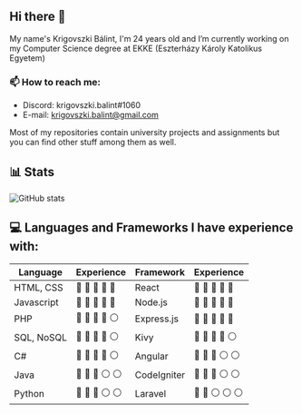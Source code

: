 ## Hi there 👋
My name's Krigovszki Bálint, I'm 24 years old and I’m currently working on my Computer Science degree at EKKE (Eszterházy Károly Katolikus Egyetem)

### 📫 How to reach me:
- Discord: krigovszki.balint#1060
- E-mail: krigovszki.balint@gmail.com

Most of my repositories contain university projects and assignments but you can find other stuff among them as well.

<!--
**krigovszkibalint/krigovszkibalint** is a ✨ _special_ ✨ repository because its `README.md` (this file) appears on your GitHub profile.

Here are some ideas to get you started:


- 🌱 I’m currently learning ...
- 👯 I’m looking to collaborate on ...
- 🤔 I’m looking for help with ...
- 💬 Ask me about ...
 ...
- 😄 Pronouns: ...
- ⚡ Fun fact: ...
-->
## 📊 Stats
![GitHub stats](https://github-readme-stats.vercel.app/api?username=krigovszkibalint&show_icons=true&theme=tokyonight )

## 💻 Languages and Frameworks I have experience with:

| Language | Experience |  Framework | Experience |
| --- | --- | --- | --- |
| HTML, CSS | 🔵 🔵 🔵 🔵 🔵 | React | 🔴 🔴 🔴 🔴 🔴 |
| Javascript | 🔵 🔵 🔵 🔵 🔵 | Node.js | 🔴 🔴 🔴 🔴 🔴 |
| PHP | 🔵 🔵 🔵 🔵 ⚪ | Express.js | 🔴 🔴 🔴 🔴 🔴 |
| SQL, NoSQL | 🔵 🔵 🔵 🔵 ⚪ | Kivy | 🔴 🔴 🔴 🔴 ⚪ |
| C# | 🔵 🔵 🔵 🔵 ⚪ | Angular | 🔴 🔴 🔴 ⚪ ⚪ |
| Java | 🔵 🔵 🔵 ⚪ ⚪ | CodeIgniter | 🔴 🔴 🔴 ⚪ ⚪ |
| Python | 🔵 🔵 🔵 ⚪ ⚪ | Laravel | 🔴 🔴 ⚪ ⚪ ⚪ |
